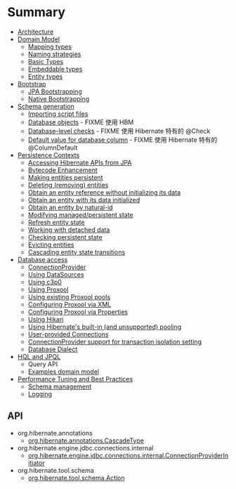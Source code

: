 # Summary

- [Architecture](/architecture/README.md)
- [Domain Model](/domain-model/README.md)
  - [Mapping types](/domain-model/01.md)
  - [Naming strategies](/domain-model/02.md)
  - [Basic Types](/domain-model/03.md)
  - [Embeddable types](/domain-model/04.md)
  - [Entity types](/domain-model/05.md)
- [Bootstrap](/bootstrap/README.md)
  - [JPA Bootstrapping](/bootstrap/01.md)
  - [Native Bootstrapping](/bootstrap/02.md)
- [Schema generation](/schema-generation/README.md)
  - [Importing script files](/schema-generation/01.md)
  - [Database objects](/schema-generation/02.md) - FIXME 使用 HBM
  - [Database-level checks](/schema-generation/03.md) - FIXME 使用 Hibernate 特有的 @Check
  - [Default value for database column](/schema-generation/04.md) - FIXME 使用 Hibernate 特有的 @ColumnDefault
- [Persistence Contexts](/persistence-contexts/README.md)
  - [Accessing Hibernate APIs from JPA](/persistence-contexts/01.md)
  - [Bytecode Enhancement](/persistence-contexts/02.md)
  - [Making entities persistent](/persistence-contexts/03.md)
  - [Deleting (removing) entities](/persistence-contexts/04.md)
  - [Obtain an entity reference without initializing its data](/persistence-contexts/05.md)
  - [Obtain an entity with its data initialized](/persistence-contexts/06.md)
  - [Obtain an entity by natural-id](/persistence-contexts/07.md)
  - [Modifying managed/persistent state](/persistence-contexts/08.md)
  - [Refresh entity state](/persistence-contexts/09.md)
  - [Working with detached data](/persistence-contexts/10.md)
  - [Checking persistent state](/persistence-contexts/11.md)
  - [Evicting entities](/persistence-contexts/12.md)
  - [Cascading entity state transitions](/persistence-contexts/13.md)
- [Database access](/database-access/README.md)
  - [ConnectionProvider](/database-access/01.md)
  - [Using DataSources](/database-access/02.md)
  - [Using c3p0](/database-access/03.md)
  - [Using Proxool](/database-access/04.md)
  - [Using existing Proxool pools](/database-access/05.md)
  - [Configuring Proxool via XML](/database-access/06.md)
  - [Configuring Proxool via Properties](/database-access/07.md)
  - [Using Hikari](/database-access/08.md)
  - [Using Hibernate's built-in (and unsupported) pooling](/database-access/09.md)
  - [User-provided Connections](/database-access/10.md)
  - [ConnectionProvider support for transaction isolation setting](/database-access/11.md)
  - [Database Dialect](/database-access/12.md)
- [HQL and JPQL](/hql/README.md)
  - Query API
  - [Examples domain model](/hql/02.md)
- [Performance Tuning and Best Practices](/best-practices/README.md)
  - [Schema management](/best-practices/01.md)
  - [Logging](/best-practices/02.md)


## API
- org.hibernate.annotations
  - [org.hibernate.annotations.CascadeType](/api/org/hibernate/annotations/CascadeType.md)
- org.hibernate.engine.jdbc.connections.internal
  - [org.hibernate.engine.jdbc.connections.internal.ConnectionProviderInitiator](/api/org/hibernate/engine/jdbc/connections/internal/ConnectionProviderInitiator.md)
- org.hibernate.tool.schema
  - [org.hibernate.tool.schema.Action](/api/org/hibernate/tool/schema/Action.md)
